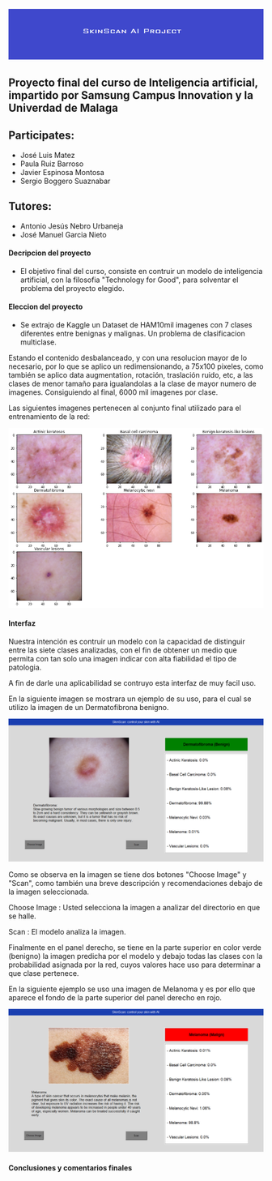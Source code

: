 ![alt text](https://github.com/josematez/DeepLearning_SkinCancer/blob/main/Images/label.png)
## Proyecto final del curso de Inteligencia artificial, impartido por Samsung Campus Innovation y la Univerdad de Malaga
## Participates:
+ José Luis Matez
+ Paula Ruiz Barroso
+ Javier Espinosa Montosa
+ Sergio Boggero Suaznabar

## Tutores:
+ Antonio Jesús Nebro Urbaneja
+ José Manuel Garcia Nieto

#### Decripcion del proyecto
+ El objetivo final del curso, consiste en contruir un modelo de inteligencia artificial, con la filosofia "Technology for Good", para solventar el problema del proyecto
elegido.
#### Eleccion del proyecto
+ Se extrajo de Kaggle un Dataset de HAM10mil imagenes con 7 clases diferentes entre benignas y malignas. Un problema de clasificacion multiclase.

Estando el contenido desbalanceado, y con una resolucion mayor de lo necesario, por lo que se aplico un redimensionando, a 75x100 pixeles, como también se aplico data augmentation, rotación, traslación ruido, etc, a las clases de menor tamaño para igualandolas a la clase de mayor numero de imagenes. Consiguiendo al final, 6000 mil imagenes por clase.

Las siguientes imagenes pertenecen al conjunto final utilizado para el entrenamiento de la red:

![alt text](https://github.com/josematez/DeepLearning_SkinCancer/blob/main/Images/ham.png)

#### Interfaz

Nuestra intención es contruir un modelo con la capacidad de distinguir entre las siete clases analizadas, con el fin de obtener un medio que permita con tan solo una imagen indicar con alta fiabilidad el tipo de patologia.

A fin de darle una aplicabilidad se contruyo esta interfaz de muy facil uso.

En la siguiente imagen se mostrara un ejemplo de su uso, para el cual se utilizo la imagen de un Dermatofibrona benigno.

![alt text](https://github.com/josematez/DeepLearning_SkinCancer/blob/main/Images/CapturaBenigno.PNG)

Como se observa en la imagen se tiene dos botones "Choose Image" y "Scan", como también una breve descripción y recomendaciones debajo de la imagen seleccionada.

Choose Image : Usted selecciona la imagen a analizar del directorio en que se halle.

Scan : El modelo analiza la imagen.

Finalmente en el panel derecho, se tiene en la parte superior en color verde (benigno) la imagen predicha por el modelo y debajo todas las clases con la probabilidad asignada por la red, cuyos valores hace uso para determinar a que clase pertenece.

En la siguiente ejemplo se uso una imagen de Melanoma y es por ello que aparece el fondo de la parte superior del panel derecho en rojo.

![alt text](https://github.com/josematez/DeepLearning_SkinCancer/blob/main/Images/CapturaMaligno.PNG)

#### Conclusiones y comentarios finales


